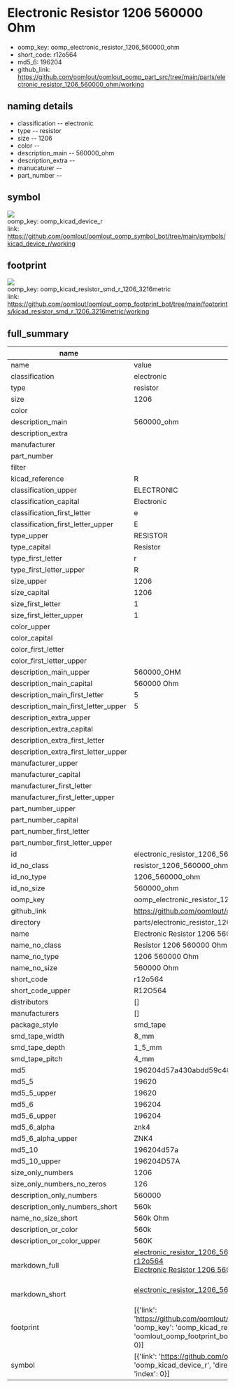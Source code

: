 # Electronic Resistor 1206 560000 Ohm

  
* oomp_key: oomp_electronic_resistor_1206_560000_ohm 
* short_code: r12o564
* md5_6: 196204  
* github_link: https://github.com/oomlout/oomlout_oomp_part_src/tree/main/parts/electronic_resistor_1206_560000_ohm/working  
## naming details
* classification -- electronic
* type -- resistor
* size -- 1206
* color -- 
* description_main -- 560000_ohm
* description_extra -- 
* manucaturer -- 
* part_number -- 



## symbol

![](symbol/{index}/working/working_600.png)  
oomp_key: oomp_kicad_device_r  
link: https://github.com/oomlout/oomlout_oomp_symbol_bot/tree/main/symbols/kicad_device_r/working  

## footprint

![](footprint/{index}/working/working_600.png)  
oomp_key: oomp_kicad_resistor_smd_r_1206_3216metric  
link: https://github.com/oomlout/oomlout_oomp_footprint_bot/tree/main/footprints/kicad_resistor_smd_r_1206_3216metric/working  

## full_summary
| name | value | 
| --- | --- | 
| name | value | 
| classification | electronic | 
| type | resistor | 
| size | 1206 | 
| color |  | 
| description_main | 560000_ohm | 
| description_extra |  | 
| manufacturer |  | 
| part_number |  | 
| filter |  | 
| kicad_reference | R | 
| classification_upper | ELECTRONIC | 
| classification_capital | Electronic | 
| classification_first_letter | e | 
| classification_first_letter_upper | E | 
| type_upper | RESISTOR | 
| type_capital | Resistor | 
| type_first_letter | r | 
| type_first_letter_upper | R | 
| size_upper | 1206 | 
| size_capital | 1206 | 
| size_first_letter | 1 | 
| size_first_letter_upper | 1 | 
| color_upper |  | 
| color_capital |  | 
| color_first_letter |  | 
| color_first_letter_upper |  | 
| description_main_upper | 560000_OHM | 
| description_main_capital | 560000 Ohm | 
| description_main_first_letter | 5 | 
| description_main_first_letter_upper | 5 | 
| description_extra_upper |  | 
| description_extra_capital |  | 
| description_extra_first_letter |  | 
| description_extra_first_letter_upper |  | 
| manufacturer_upper |  | 
| manufacturer_capital |  | 
| manufacturer_first_letter |  | 
| manufacturer_first_letter_upper |  | 
| part_number_upper |  | 
| part_number_capital |  | 
| part_number_first_letter |  | 
| part_number_first_letter_upper |  | 
| id | electronic_resistor_1206_560000_ohm | 
| id_no_class | resistor_1206_560000_ohm | 
| id_no_type | 1206_560000_ohm | 
| id_no_size | 560000_ohm | 
| oomp_key | oomp_electronic_resistor_1206_560000_ohm | 
| github_link | https://github.com/oomlout/oomlout_oomp_part_src/tree/main/parts/electronic_resistor_1206_560000_ohm/working | 
| directory | parts/electronic_resistor_1206_560000_ohm | 
| name | Electronic Resistor 1206 560000 Ohm | 
| name_no_class | Resistor 1206 560000 Ohm | 
| name_no_type | 1206 560000 Ohm | 
| name_no_size | 560000 Ohm | 
| short_code | r12o564 | 
| short_code_upper | R12O564 | 
| distributors | [] | 
| manufacturers | [] | 
| package_style | smd_tape | 
| smd_tape_width | 8_mm | 
| smd_tape_depth | 1_5_mm | 
| smd_tape_pitch | 4_mm | 
| md5 | 196204d57a430abdd59c4861e21a9b35 | 
| md5_5 | 19620 | 
| md5_5_upper | 19620 | 
| md5_6 | 196204 | 
| md5_6_upper | 196204 | 
| md5_6_alpha | znk4 | 
| md5_6_alpha_upper | ZNK4 | 
| md5_10 | 196204d57a | 
| md5_10_upper | 196204D57A | 
| size_only_numbers | 1206 | 
| size_only_numbers_no_zeros | 126 | 
| description_only_numbers | 560000 | 
| description_only_numbers_short | 560k | 
| name_no_size_short | 560k Ohm | 
| description_or_color | 560k | 
| description_or_color_upper | 560K | 
| markdown_full | [electronic_resistor_1206_560000_ohm](https://github.com/oomlout/oomlout_oomp_part_src/tree/main/parts/electronic_resistor_1206_560000_ohm/working)<br>[r12o564](https://github.com/oomlout/oomlout_oomp_part_src/tree/main/parts/electronic_resistor_1206_560000_ohm/working)<br>[Electronic Resistor 1206 560000 Ohm](https://github.com/oomlout/oomlout_oomp_part_src/tree/main/parts/electronic_resistor_1206_560000_ohm/working)<br><br> | 
| markdown_short | [electronic_resistor_1206_560000_ohm](https://github.com/oomlout/oomlout_oomp_part_src/tree/main/parts/electronic_resistor_1206_560000_ohm/working)<br><br> | 
| footprint | [{'link': 'https://github.com/oomlout/oomlout_oomp_footprint_bot/tree/main/foootprntss/kicad_resistor_smd_r_1206_3216metric', 'oomp_key': 'oomp_kicad_resistor_smd_r_1206_3216metric', 'directory': 'oomlout_oomp_footprint_bot/footprints/kicad_resistor_smd_r_1206_3216metric//working/working.kicad_mod', 'index': 0}] | 
| symbol | [{'link': 'https://github.com/oomlout/oomlout_oomp_symbol_bot/tree/main/symbols/kicad_device_r', 'oomp_key': 'oomp_kicad_device_r', 'directory': 'oomlout_oomp_symbol_bot/symbols/kicad_device_r//working/working.kicad_sym', 'index': 0}] | 
